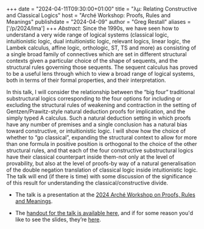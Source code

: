 +++
date = "2024-04-11T09:30:00+01:00"
title = "λμ: Relating Constructive and Classical Logics"
host = "Arché Workshop: Proofs, Rules and Meanings"
publishdate = "2024-04-09"
author = "Greg Restall"
aliases = ['/p/2024/lma']
+++
*Abstract*: Since the 1990s, we have seen how to understand a very wide range of logical
systems (classical logic, intuitionistic logic, dual intuitionistic logic,
relevant logics, linear logic, the Lambek calculus, affine logic, orthologic,
ST, TS and more) as consisting of a single broad family of connectives which
are set in different structural contexts given a particular choice of the shape
of sequents, and the structural rules governing those sequents. The sequent
calculus has proved to be a useful lens through which to view a broad range of
logical systems, both in terms of their formal properties, and their
interpretation. 

In this talk, I will consider the relationship between the “big
four” traditional substructural logics corresponding to the four options for
including or excluding the structural rules of weakening and contraction in the
setting of Gentzen/Prawitz-style natural deduction proofs for implication, and
the simply typed A calculus. Such a natural deduction setting in which proofs
have any number of premises and a single conclusion has a natural bias toward
constructive, or intuitionistic logic. I will show how the choice of whether to
“go classical”, expanding the structural context to allow for more than one
formula in positive position is orthogonal to the choice of the other
structural rules, and that each of the four constructive substructural logics
have their classical counterpart inside them-not only at the level of
provability, but also at the level of proofs-by way of a natural generalisation
of the double negation translation of classical logic inside intuitionistic
logic. The talk will end (if there is time) with some discussion of the
significance of this result for understanding the classical/constructive
divide.

* The talk is a presentation at the [2024 Arché Workshop on Proofs, Rules and Meanings](https://www.st-andrews.ac.uk/arche/event/workshop-proofs-rules-and-meanings/).

* The [handout for the talk is available here](/handouts/lambda-mu-arche.pdf), and if for some reason you'd like to see the slides, they’re [here](/slides/lambda-mu-arche-talk.pdf).

